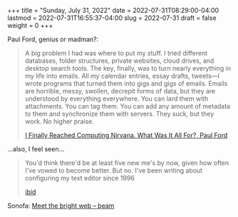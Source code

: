 +++
title = "Sunday, July 31, 2022"
date = 2022-07-31T08:29:00-04:00
lastmod = 2022-07-31T16:55:37-04:00
slug = 2022-07-31
draft = false
weight = 0
+++

Paul Ford, genius or madman?:

> A big problem I had was where to put my stuff. I tried different databases, folder structures, private websites, cloud drives, and desktop search tools. The key, finally, was to turn nearly everything in my life into emails. All my calendar entries, essay drafts, tweets—I wrote programs that turned them into gigs and gigs of emails. Emails are horrible, messy, swollen, decrepit forms of data, but they are understood by everything everywhere. You can lard them with attachments. You can tag them. You can add any amount of metadata to them and synchronize them with servers. They suck, but they work. No higher praise.
>
> [I Finally Reached Computing Nirvana. What Was It All For?, Paul Ford](https://www.wired.com/story/i-finally-reached-computing-nirvana-what-was-it-all-for/)

...also, I feel seen...

> You'd think there'd be at least five new me's by now, given how often I've vowed to become better. But no. I've been writing about configuring my text editor since 1996
>
> [ibid](https://www.wired.com/story/i-finally-reached-computing-nirvana-what-was-it-all-for/)

Sonofa: [Meet the bright web – beam](https://beamapp.co/)

[//]: # "Exported with love from a post written in Org mode"
[//]: # "- https://github.com/kaushalmodi/ox-hugo"

